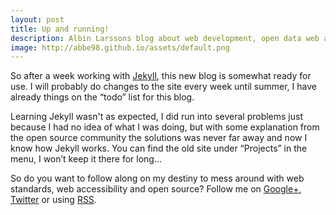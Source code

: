 ```yaml
---
layout: post
title: Up and running!
description: Albin Larssons blog about web development, open data web accessibility and maps is now live.
image: http://abbe98.github.io/assets/default.png
---
```

So after a week working with [Jekyll][4], this new blog is somewhat ready for use. I will probably do changes to the site every week until summer, I have already things on the “todo” list for this blog.

Learning Jekyll wasn't as expected, I did run into several problems just because I had no idea of what I was doing, but with some explanation from the open source community the solutions was never far away and now I know how Jekyll works. You can find the old site under “Projects” in the menu, I won’t keep it there for long… 

So do you want to follow along on my destiny to mess around with web standards, web accessibility and open source? Follow me on [Google+][3], [Twitter][2] or using [RSS][1].


[1]: http://abbe98.github.io/atom.xml
[2]: https://twitter.com/AlbinPCLarsson 
[3]: https://plus.google.com/u/0/+AlbinabbeLarsson
[4]: http://jekyllrb.com
